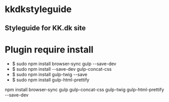 # kkdkstyleguide
Styleguide for KK.dk site
------
# Plugin require install
- $ sudo npm install browser-sync gulp --save-dev
- $ sudo npm install --save-dev gulp-concat-css
- $ sudo npm install gulp-twig --save
- $ sudo npm install gulp-html-prettify

npm install browser-sync gulp gulp-concat-css gulp-twig gulp-html-prettify --save-dev
